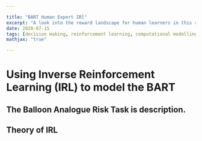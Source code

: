 ```yaml
---

title: "BART Human Expert IRl"
excerpt: "A look into the reward landscape for human learners in this risky decision making task."
date: 2020-07-15
tags: [decision making, reinforcement learning, computational modelling, irl]
mathjax: "true"

---
```


# Using Inverse Reinforcement Learning (IRL) to model the BART

## The Balloon Analogue Risk Task is **description**.

## Theory of IRL
